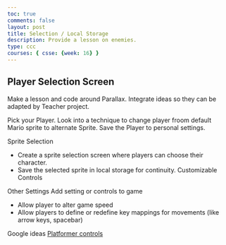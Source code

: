 ```yaml
---
toc: true
comments: false
layout: post
title: Selection / Local Storage
description: Provide a lesson on enemies.
type: ccc
courses: { csse: {week: 16} }
---
```


## Player Selection Screen
Make a lesson and code around Parallax.  Integrate ideas so they can be adapted by Teacher project. 

Pick your Player.  Look into a technique to change player froom default Mario sprite to alternate Sprite.  Save the Player to personal settings.

Sprite Selection
- Create a sprite selection screen where players can choose their character.
- Save the selected sprite in local storage for continuity.
Customizable Controls

Other Settings
Add setting or controls to game
- Allow player to alter game speed
- Allow players to define or redefine key mappings for movements (like arrow keys, spacebar)

Google ideas
[Platformer controls](https://www.gamedeveloper.com/design/platformer-controls-how-to-avoid-limpness-and-rigidity-feelings)
